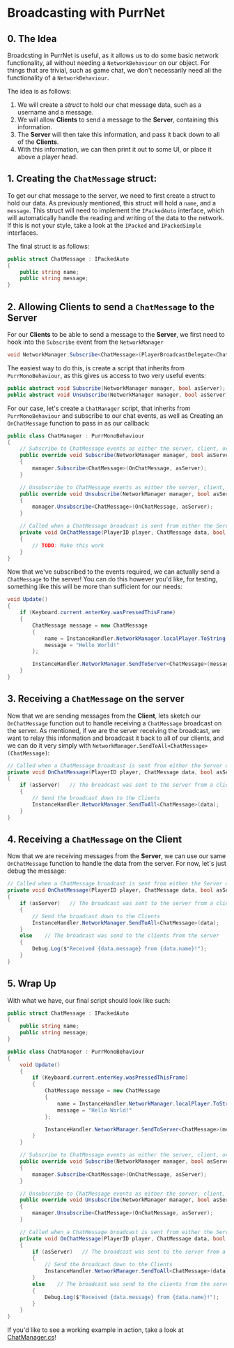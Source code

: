 # Broadcasting with PurrNet 

## 0. The Idea
Broadcsting in PurrNet is useful, as it allows us to do some basic network functionality, all without needing a `NetworkBehaviour` on our object. For things that are trivial, such as game chat, we don't necessarily need all the functionality of a `NetworkBehaviour`.

The idea is as follows:
1. We will create a *struct* to hold our chat message data, such as a username and a message.
2. We will allow **Clients** to send a message to the **Server**, containing this information.
3. The **Server** will then take this information, and pass it back down to all of the **Clients**.
4. With this information, we can then print it out to some UI, or place it above a player head.

## 1. Creating the `ChatMessage` struct:
To get our chat message to the server, we need to first create a struct to hold our data. As previously mentioned, this struct will hold a `name`, and a `message`. This struct will need to implement the `IPackedAuto` interface, which will automatically handle the reading and writing of the data to the network. If this is not your style, take a look at the `IPacked` and `IPackedSimple` interfaces.

The final struct is as follows:
```C#
public struct ChatMessage : IPackedAuto
{
    public string name;
    public string message;
}
```

## 2. Allowing **Clients** to send a `ChatMessage` to the **Server**
For our **Clients** to be able to send a message to the **Server**, we first need to hook into the `Subscribe` event from the `NetworkManager`
```C#
void NetworkManager.Subscribe<ChatMessage>(PlayerBroadcastDelegate<ChatMessage> callback, bool asServer)
```
The easiest way to do this, is create a script that inherits from `PurrMonoBehaviour`, as this gives us access to two very useful events:

```C#
public abstract void Subscribe(NetworkManager manager, bool asServer);
public abstract void Unsubscribe(NetworkManager manager, bool asServer);
```

For our case, let's create a `ChatManager` script, that inherits from `PurrMonoBehaviour` and subscribe to our chat events, as well as Creating an `OnChatMessage` function to pass in as our callback:

```C#
public class ChatManager : PurrMonoBehaviour
{
    // Subscribe to ChatMessage events as either the server, client, or both
    public override void Subscribe(NetworkManager manager, bool asServer)
    {
        manager.Subscribe<ChatMessage>(OnChatMessage, asServer);
    }

    // Unsubscribe to ChatMessage events as either the server, client, or both
    public override void Unsubscribe(NetworkManager manager, bool asServer)
    {
        manager.Unsubscribe<ChatMessage>(OnChatMessage, asServer);
    }

    // Called when a ChatMessage broadcast is sent from either the Server or a Client
    private void OnChatMessage(PlayerID player, ChatMessage data, bool asServer)
    {
        // TODO: Make this work
    }
}
```

Now that we've subscribed to the events required, we can actually send a `ChatMessage` to the server! You can do this however you'd like, for testing, something like this will be more than sufficient for our needs: 

```C#
void Update()
{
    if (Keyboard.current.enterKey.wasPressedThisFrame)
    {
        ChatMessage message = new ChatMessage
        {
            name = InstanceHandler.NetworkManager.localPlayer.ToString(),
            message = "Hello World!"
        };

        InstanceHandler.NetworkManager.SendToServer<ChatMessage>(message);
    }
}
```

## 3. Receiving a `ChatMessage` on the server
Now that we are sending messages from the **Client**, lets sketch our `OnChatMessage` function out to handle receiving a `ChatMessage` broadcast on the server. As mentioned, if we are the server receiving the broadcast, we want to relay this information and broadcast it back to all of our clients, and we can do it very simply with `NetworkManager.SendToAll<ChatMessage>(ChatMessage)`:

```C#
// Called when a ChatMessage broadcast is sent from either the Server or a Client
private void OnChatMessage(PlayerID player, ChatMessage data, bool asServer)
{
    if (asServer)   // The broadcast was sent to the server from a client
    {
        // Send the broadcast down to the Clients
        InstanceHandler.NetworkManager.SendToAll<ChatMessage>(data);
    }
}
```

## 4. Receiving a `ChatMessage` on the Client
Now that we are receiving messages from the **Server**, we can use our same `OnChatMessage` function to handle the data from the server. For now, let's just debug the message:

```C#
// Called when a ChatMessage broadcast is sent from either the Server or a Client
private void OnChatMessage(PlayerID player, ChatMessage data, bool asServer)
{
    if (asServer)   // The broadcast was sent to the server from a client
    {
        // Send the broadcast down to the Clients
        InstanceHandler.NetworkManager.SendToAll<ChatMessage>(data);
    }
    else    // The broadcast was send to the clients from the server
    {
        Debug.Log($"Received {data.message} from {data.name}!");
    }
}
```

## 5. Wrap Up
With what we have, our final script should look like such:

```C#
public struct ChatMessage : IPackedAuto
{
    public string name;
    public string message;
}

public class ChatManager : PurrMonoBehaviour
{
    void Update()
    {
        if (Keyboard.current.enterKey.wasPressedThisFrame)
        {
            ChatMessage message = new ChatMessage
            {
                name = InstanceHandler.NetworkManager.localPlayer.ToString(),
                message = "Hello World!"
            };

            InstanceHandler.NetworkManager.SendToServer<ChatMessage>(message);
        }
    }

    // Subscribe to ChatMessage events as either the server, client, or both
    public override void Subscribe(NetworkManager manager, bool asServer)
    {
        manager.Subscribe<ChatMessage>(OnChatMessage, asServer);
    }

    // Unsubscribe to ChatMessage events as either the server, client, or both
    public override void Unsubscribe(NetworkManager manager, bool asServer)
    {
        manager.Unsubscribe<ChatMessage>(OnChatMessage, asServer);
    }

    // Called when a ChatMessage broadcast is sent from either the Server or a Client
    private void OnChatMessage(PlayerID player, ChatMessage data, bool asServer)
    {
        if (asServer)   // The broadcast was sent to the server from a client
        {
            // Send the broadcast down to the Clients
            InstanceHandler.NetworkManager.SendToAll<ChatMessage>(data);
        }
        else    // The broadcast was send to the clients from the server
        {
            Debug.Log($"Received {data.message} from {data.name}!");
        }
    }
}
```

If you'd like to see a working example in action, take a look at [ChatManager.cs](https://github.com/shelbyjuno/PurrNet-Playground/blob/f73e54eb6ef40670b3d99ffaf24519d1778e1cf2/PurrNet/Assets/Code/Chat/ChatManager.cs)!
